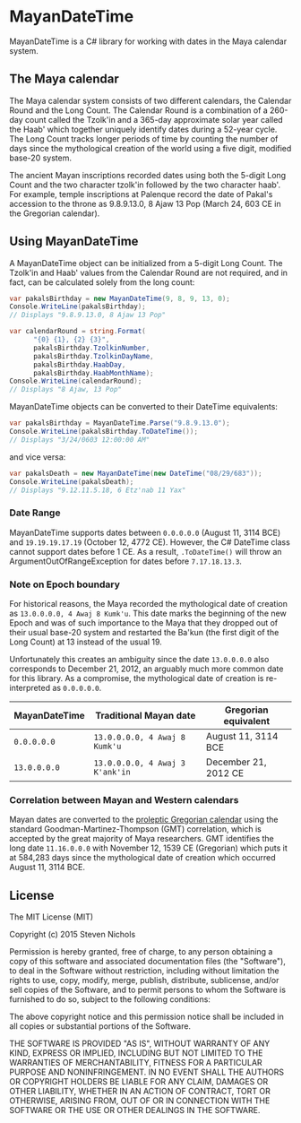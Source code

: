 # MayanDateTime
MayanDateTime is a C# library for working with dates in the Maya calendar system.

## The Maya calendar
The Maya calendar system consists of two different calendars, the Calendar Round and the Long Count. The Calendar Round is a combination of a 260-day count called the Tzolk'in and a 365-day approximate solar year called the Haab'  which together uniquely identify dates during a 52-year cycle. The Long Count tracks longer periods of time by counting the number of days since the mythological creation of the world using a five digit, modified base-20 system.

The ancient Mayan inscriptions recorded dates using both the 5-digit Long Count and the two character tzolk'in followed by the two character haab'. For example, temple inscriptions at Palenque record the date of Pakal's accession to the throne as 9.8.9.13.0, 8 Ajaw 13 Pop (March 24, 603 CE in the Gregorian calendar).

## Using MayanDateTime
A MayanDateTime object can be initialized from a 5-digit Long Count. The Tzolk'in and Haab' values from the Calendar Round are not required, and in fact, can be calculated solely from the long count:

```c#
var pakalsBirthday = new MayanDateTime(9, 8, 9, 13, 0);
Console.WriteLine(pakalsBirthday);
// Displays "9.8.9.13.0, 8 Ajaw 13 Pop"

var calendarRound = string.Format(
      "{0} {1}, {2} {3}",
      pakalsBirthday.TzolkinNumber,
      pakalsBirthday.TzolkinDayName,
      pakalsBirthday.HaabDay,
      pakalsBirthday.HaabMonthName);
Console.WriteLine(calendarRound);
// Displays "8 Ajaw, 13 Pop"
```

MayanDateTime objects can be converted to their DateTime equivalents:

```c#
var pakalsBirthday = MayanDateTime.Parse("9.8.9.13.0");
Console.WriteLine(pakalsBirthday.ToDateTime());
// Displays "3/24/0603 12:00:00 AM"
```

and vice versa:

```c#
var pakalsDeath = new MayanDateTime(new DateTime("08/29/683"));
Console.WriteLine(pakalsDeath);
// Displays "9.12.11.5.18, 6 Etz'nab 11 Yax"
```

### Date Range
MayanDateTime supports dates between `0.0.0.0.0` (August 11, 3114 BCE) and `19.19.19.17.19` (October 12, 4772 CE). However, the C# DateTime class cannot support dates before 1 CE. As a result,  `.ToDateTime()` will throw an ArgumentOutOfRangeException for dates before `7.17.18.13.3`.

### Note on Epoch boundary
For historical reasons, the Maya recorded the mythological date of creation as `13.0.0.0.0, 4 Awaj 8 Kumk'u`. This date marks the beginning of the new Epoch and was of such importance to the Maya that they dropped out of their usual base-20 system and restarted the Ba'kun (the first digit of the Long Count) at 13 instead of the usual 19.

Unfortunately this creates an ambiguity since the date `13.0.0.0.0` also corresponds to December 21, 2012, an arguably much more common date for this library. As a compromise, the mythological date of creation is re-interpreted as `0.0.0.0.0`.

| MayanDateTime | Traditional Mayan date          | Gregorian equivalent |
| ------------- | ------------------------------- | -------------------- |
| `0.0.0.0.0`   | `13.0.0.0.0, 4 Awaj 8 Kumk'u`   | August 11, 3114 BCE  |
| `13.0.0.0.0`  | `13.0.0.0.0, 4 Awaj 3 K'ank'in` | December 21, 2012 CE |


### Correlation between Mayan and Western calendars
Mayan dates are converted to the [proleptic Gregorian calendar](https://en.wikipedia.org/wiki/Proleptic_Gregorian_calendar) using the standard Goodman-Martinez-Thompson (GMT) correlation, which is accepted by the great majority of Maya researchers. GMT identifies the long date `11.16.0.0.0` with November 12, 1539 CE (Gregorian) which puts it at 584,283 days since the mythological date of creation which occurred August 11, 3114 BCE.

## License
The MIT License (MIT)

Copyright (c) 2015 Steven Nichols

Permission is hereby granted, free of charge, to any person obtaining a copy
of this software and associated documentation files (the "Software"), to deal
in the Software without restriction, including without limitation the rights
to use, copy, modify, merge, publish, distribute, sublicense, and/or sell
copies of the Software, and to permit persons to whom the Software is
furnished to do so, subject to the following conditions:

The above copyright notice and this permission notice shall be included in all
copies or substantial portions of the Software.

THE SOFTWARE IS PROVIDED "AS IS", WITHOUT WARRANTY OF ANY KIND, EXPRESS OR
IMPLIED, INCLUDING BUT NOT LIMITED TO THE WARRANTIES OF MERCHANTABILITY,
FITNESS FOR A PARTICULAR PURPOSE AND NONINFRINGEMENT. IN NO EVENT SHALL THE
AUTHORS OR COPYRIGHT HOLDERS BE LIABLE FOR ANY CLAIM, DAMAGES OR OTHER
LIABILITY, WHETHER IN AN ACTION OF CONTRACT, TORT OR OTHERWISE, ARISING FROM,
OUT OF OR IN CONNECTION WITH THE SOFTWARE OR THE USE OR OTHER DEALINGS IN THE
SOFTWARE.
